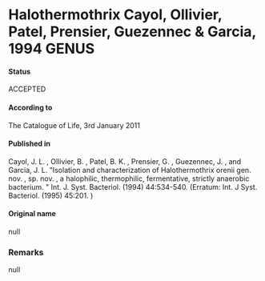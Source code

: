 Halothermothrix Cayol, Ollivier, Patel, Prensier, Guezennec & Garcia, 1994 GENUS
=======

#### Status
ACCEPTED

#### According to
The Catalogue of Life, 3rd January 2011

#### Published in
Cayol, J. L. , Ollivier, B. , Patel, B. K. , Prensier, G. , Guezennec, J. , and Garcia, J. L. "Isolation and characterization of Halothermothrix orenii gen. nov. , sp. nov. , a halophilic, thermophilic, fermentative, strictly anaerobic bacterium. " Int. J. Syst. Bacteriol. (1994) 44:534-540. (Erratum: Int. J Syst. Bacteriol. (1995) 45:201. )

#### Original name
null

### Remarks
null